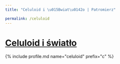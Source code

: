 ```yaml
---
title: "Celuloid i \u015Bwiat\u0142o | Patromierz"

permalink: /celuloid
---
```


# [Celuloid i światło](https://patronite.pl/celuloid)

{% include profile.md name="celuloid" prefix="c" %}
